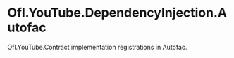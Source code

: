 # Ofl.YouTube.DependencyInjection.Autofac
Ofl.YouTube.Contract implementation registrations in Autofac.
